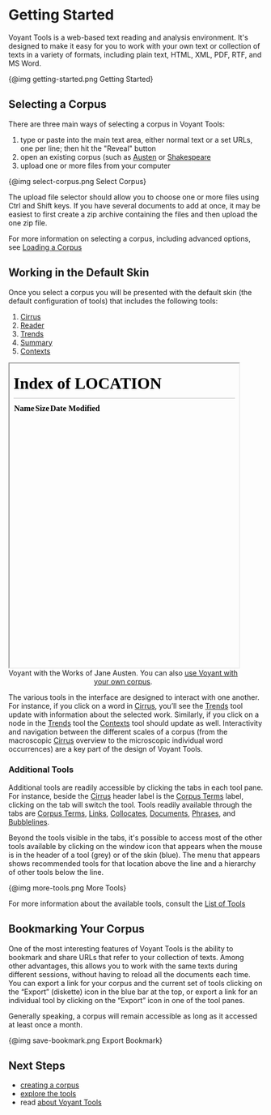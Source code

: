 # Getting Started

Voyant Tools is a web-based text reading and analysis environment. It's designed to make it easy for you to work with your own text or collection of texts in a variety of formats, including plain text, HTML, XML, PDF, RTF, and MS Word.

{@img getting-started.png Getting Started}

## Selecting a Corpus

There are three main ways of selecting a corpus in Voyant Tools:

1. type or paste into the main text area, either normal text or a set URLs, one per line; then hit the "Reveal" button
1. open an existing corpus (such as [Austen](../?corpus=austen) or [Shakespeare](../?corpus=shakespeare)
1. upload one or more files from your computer

{@img select-corpus.png Select Corpus}

The upload file selector should allow you to choose one or more files using Ctrl and Shift keys. If you have several documents to add at once, it may be easiest to first create a zip archive containing the files and then upload the one zip file.

For more information on selecting a corpus, including advanced options, see [Loading a Corpus](#!/guide/loadingcorpus)

<!--- add link to video -->

## Working in the Default Skin

Once you select a corpus you will be presented with the default skin (the default configuration of tools) that includes the following tools:

1. [Cirrus](#!/guide/cirrus)
1. [Reader](#!/guide/reader)
1. [Trends](#!/guide/trends)
1. [Summary](#!/guide/summary)
1. [Contexts](#!/guide/contexts)

<iframe src="../?corpus=austen" style="width: 90%; height: 600px;"></iframe>
<div style="width: 90%; text-align: center; margin-bottom: 1em;">Voyant with the Works of Jane Austen. You can also <a href="../" target="_blank">use Voyant with your own corpus</a>.</div>


The various tools in the interface are designed to interact with one another. For instance, if you click on a word in [Cirrus](#!/guide/cirrus), you’ll see the [Trends](#!/guide/trends) tool update with information about the selected work. Similarly, if you click on a node in the [Trends](#!/guide/trends) tool the [Contexts](#!/guide/contexts) tool should update as well. Interactivity and navigation between the different scales of a corpus (from the macroscopic [Cirrus](#!/guide/cirrus) overview to the microscopic individual word occurrences) are a key part of the design of Voyant Tools.

### Additional Tools

Additional tools are readily accessible by clicking the tabs in each tool pane. For instance, beside the [Cirrus](#!/guide/cirrus) header label is the [Corpus Terms](#!/guide/corpusterms) label, clicking on the tab will switch the tool. Tools readily available through the tabs are [Corpus Terms](#!/guide/corpusterms), [Links](#!/guide/collocatesgraph), [Collocates](#!/guide/corpuscollocates), [Documents](#!/guide/documents), [Phrases](#!/guide/phrases), and [Bubblelines](#!/guide/bubblelines).

Beyond the tools visible in the tabs, it's possible to access most of the other tools available by clicking on the window icon that appears when the mouse is in the header of a tool (grey) or of the skin (blue). The menu that appears shows recommended tools for that location above the line and a hierarchy of other tools below the line.

{@img more-tools.png More Tools}

For more information about the available tools, consult the [List of Tools](#!/guide/toolslist)

## Bookmarking Your Corpus

One of the most interesting features of Voyant Tools is the ability to bookmark and share URLs that refer to your collection of texts. Among other advantages, this allows you to work with the same texts during different sessions, without having to reload all the documents each time. You can export a link for your corpus and the current set of tools clicking on the “Export” (diskette) icon in the blue bar at the top, or export a link for an individual tool by clicking on the “Export” icon in one of the tool panes.

Generally speaking, a corpus will remain accessible as long as it accessed at least once a month.

{@img save-bookmark.png Export Bookmark}

## Next Steps

* [creating a corpus](#!/guide/corpuscreator)
* [explore the tools](#!/guide/tools)
* read [about Voyant Tools](#!/guide/about)